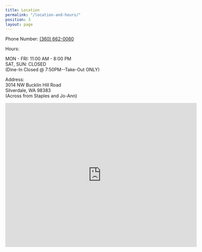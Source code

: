 ```yaml
---
title: Location
permalink: "/location-and-hours/"
position: 3
layout: page
---
```


<p>Phone Number: <a href="360-662-0060">(360) 662-0060</a><br/></p>

<p>Hours:<br/>

MON - FRI: 11:00 AM - 8:00 PM<br/>
SAT, SUN: CLOSED<br/>
(Dine-In Closed @ 7:50PM--Take-Out ONLY)<br/>
<p/>

<p>Address:<br/>
3014 NW Bucklin Hill Road<br/>
Silverdale, WA 98383<br/>
(Across from Staples and Jo-Ann)<br/>
</p>

<iframe src="https://www.google.com/maps/embed?pb=!1m18!1m12!1m3!1d2687.707223349842!2d-122.69196668436793!3d47.65125597918769!2m3!1f0!2f0!3f0!3m2!1i1024!2i768!4f13.1!3m3!1m2!1s0x54903a9432099a4b%3A0x88500a0880d8fef4!2sHeidi+Teriyaki+Express!5e0!3m2!1sen!2sus!4v1469594514828" width="600" height="450" frameborder="0" style="border:0" allowfullscreen></iframe>
